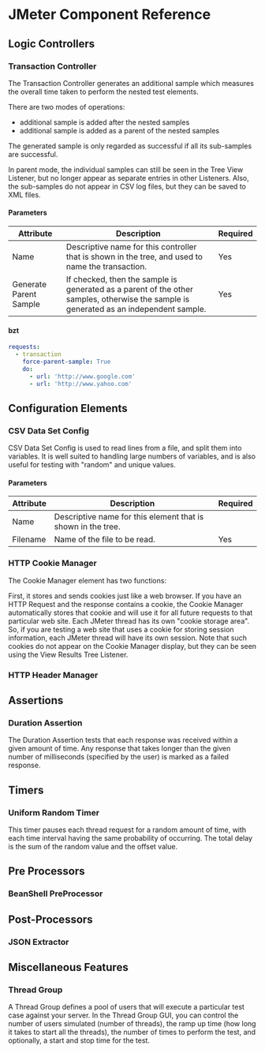 # JMeter Component Reference

## Logic Controllers

### Transaction Controller

The Transaction Controller generates an additional sample which measures the overall time taken to perform the nested test elements.

There are two modes of operations:
* additional sample is added after the nested samples
* additional sample is added as a parent of the nested samples

The generated sample is only regarded as successful if all its sub-samples are successful.

In parent mode, the individual samples can still be seen in the Tree View Listener, but no longer appear as separate entries in other Listeners.
Also, the sub-samples do not appear in CSV log files, but they can be saved to XML files.

#### Parameters

| Attribute | Description | Required |
| --- | --- | --- |
| Name | Descriptive name for this controller that is shown in the tree, and used to name the transaction. | Yes |
| Generate Parent Sample | If checked, then the sample is generated as a parent of the other samples, otherwise the sample is generated as an independent sample. | Yes |

#### bzt

```yaml
requests:
  - transaction
    force-parent-sample: True
    do:
      - url: 'http://www.google.com'
      - url: 'http://www.yahoo.com'
```

## Configuration Elements

### CSV Data Set Config

CSV Data Set Config is used to read lines from a file, and split them into variables.
It is well suited to handling large numbers of variables, and is also useful for testing with "random" and unique values.

#### Parameters

| Attribute | Description | Required |
| --- | --- | --- |
| Name | Descriptive name for this element that is shown in the tree. | |
| Filename | Name of the file to be read. | Yes |

### HTTP Cookie Manager

The Cookie Manager element has two functions:

First, it stores and sends cookies just like a web browser.
If you have an HTTP Request and the response contains a cookie, the Cookie Manager automatically stores that cookie and will use it for all future requests to that particular web site.
Each JMeter thread has its own "cookie storage area".
So, if you are testing a web site that uses a cookie for storing session information, each JMeter thread will have its own session.
Note that such cookies do not appear on the Cookie Manager display, but they can be seen using the View Results Tree Listener.

### HTTP Header Manager

## Assertions

### Duration Assertion

The Duration Assertion tests that each response was received within a given amount of time.
Any response that takes longer than the given number of milliseconds (specified by the user) is marked as a failed response.

## Timers

### Uniform Random Timer

This timer pauses each thread request for a random amount of time, with each time interval having the same probability of occurring.
The total delay is the sum of the random value and the offset value.

## Pre Processors

### BeanShell PreProcessor

## Post-Processors

### JSON Extractor

## Miscellaneous Features

### Thread Group

A Thread Group defines a pool of users that will execute a particular test case against your server.
In the Thread Group GUI, you can control the number of users simulated (number of threads), the ramp up time (how long it takes to start all the threads), the number of times to perform the test, and optionally, a start and stop time for the test.

